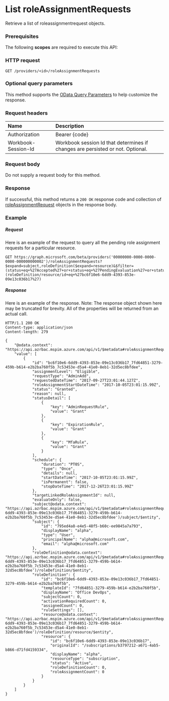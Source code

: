 # List roleAssignmentRequests

Retrieve a list of roleassignmentrequest objects.
### Prerequisites
The following **scopes** are required to execute this API: 
### HTTP request
<!-- { "blockType": "ignored" } -->
```http
GET /providers/<id>/roleAssignmentRequests
```
### Optional query parameters
This method supports the [OData Query Parameters](http://graph.microsoft.io/docs/overview/query_parameters) to help customize the response.

### Request headers
| Name      |Description|
|:----------|:----------|
| Authorization  | Bearer {code}|
| Workbook-Session-Id  | Workbook session Id that determines if changes are persisted or not. Optional.|

### Request body
Do not supply a request body for this method.
### Response
If successful, this method returns a `200 OK` response code and collection of [roleAssignmentRequest](../resources/roleassignmentrequest.md) objects in the response body.
### Example
##### Request
Here is an example of the request to query all the pending role assignment requests for a particular resource.
<!-- {
  "blockType": "request",
  "name": "get_roleassignmentrequests"
}-->
```http
GET https://graph.microsoft.com/beta/providers('00000000-0000-0000-0000-000000000002')/roleAssignmentRequests?$expand=subject,roleDefinition($expand=resource)&$filter=(status+eq+%27Accepted%27+or+status+eq+%27PendingEvaluation%27+or+status+eq+%27Granted%27+or+status+eq+%27PendingProvisioning%27)+and+(roleDefinition/resource/id+eq+%27bc6f10e6-6dd9-4393-853e-09e13c036b17%27)
```
##### Response
Here is an example of the response. Note: The response object shown here may be truncated for brevity. All of the properties will be returned from an actual call.
<!-- {
  "blockType": "response",
  "truncated": true,
  "@odata.type": "microsoft.graph.roleAssignmentRequest",
  "isCollection": true
} -->
```http
HTTP/1.1 200 OK
Content-type: application/json
Content-length: 279

{
    "@odata.context": "https://api.azrbac.mspim.azure.com/api/v1/$metadata#roleAssignmentRequests",
    "value": [
        {
            "id": "bc6f10e6-6dd9-4393-853e-09e13c036b17_7fd64851-3279-459b-b614-e2b2ba760f5b_7c53453e-d5a4-41e0-8eb1-32d5ec8bfdee",
            "assignmentLevel": "Eligible",
            "requestType": "AdminAdd",
            "requestedDateTime": "2017-09-27T23:01:44.127Z",
            "roleAssignmentStartDateTime": "2017-10-05T23:01:15.99Z",
            "status": "Granted",
            "reason": null,
            "statusDetail": [
                {
                    "key": "AdminRequestRule",
                    "value": "Grant"
                },
                {
                    "key": "ExpirationRule",
                    "value": "Grant"
                },
                {
                    "key": "MfaRule",
                    "value": "Grant"
                }
            ],
            "schedule": {
                "duration": "PT0S",
                "type": "Once",
                "details": null,
                "startDateTime": "2017-10-05T23:01:15.99Z",
                "isPermanent": false,
                "stopDateTime": "2017-12-26T23:01:15.99Z"
            },
            "targetLinkedRoleAssignmentId": null,
            "evaluateOnly": false,
            "subject@odata.context": "https://api.azrbac.mspim.azure.com/api/v1/$metadata#roleAssignmentRequests('bc6f10e6-6dd9-4393-853e-09e13c036b17_7fd64851-3279-459b-b614-e2b2ba760f5b_7c53453e-d5a4-41e0-8eb1-32d5ec8bfdee')/subject/$entity",
            "subject": {
                "id": "795ed4a8-e4e5-48f5-b60c-ee9845a7a793",
                "displayName": "alpha",
                "type": "User",
                "principalName": "alpha@microsoft.com",
                "email": "alpha@microsoft.com"
            },
            "roleDefinition@odata.context": "https://api.azrbac.mspim.azure.com/api/v1/$metadata#roleAssignmentRequests('bc6f10e6-6dd9-4393-853e-09e13c036b17_7fd64851-3279-459b-b614-e2b2ba760f5b_7c53453e-d5a4-41e0-8eb1-32d5ec8bfdee')/roleDefinition/$entity",
            "roleDefinition": {
                "id": "bc6f10e6-6dd9-4393-853e-09e13c036b17_7fd64851-3279-459b-b614-e2b2ba760f5b",
                "templateId": "7fd64851-3279-459b-b614-e2b2ba760f5b",
                "displayName": "Office DevOps",
                "subjectCount": 0,
                "activationRequiredCount": 0,
                "assignedCount": 0,
                "ruleSettings": [],
                "resource@odata.context": "https://api.azrbac.mspim.azure.com/api/v1/$metadata#roleAssignmentRequests('bc6f10e6-6dd9-4393-853e-09e13c036b17_7fd64851-3279-459b-b614-e2b2ba760f5b_7c53453e-d5a4-41e0-8eb1-32d5ec8bfdee')/roleDefinition/resource/$entity",
                "resource": {
                    "id": "bc6f10e6-6dd9-4393-853e-09e13c036b17",
                    "originalId": "/subscriptions/b3797212-a671-4ab5-b866-d71fd4159334",
                    "displayName": "alpha",
                    "resourceType": "subscription",
                    "status": "Active",
                    "roleDefinitionCount": 0,
                    "roleAssignmentCount": 0
                }
            }
        }
    ]
}
```

<!-- uuid: 8fcb5dbc-d5aa-4681-8e31-b001d5168d79
2015-10-25 14:57:30 UTC -->
<!-- {
  "type": "#page.annotation",
  "description": "List roleAssignmentRequests",
  "keywords": "",
  "section": "documentation",
  "tocPath": ""
}-->
